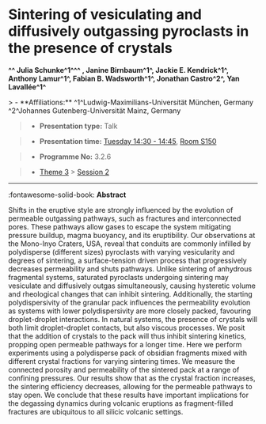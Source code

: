 # Sintering of vesiculating and diffusively outgassing pyroclasts in the presence of crystals

**^^ Julia Schunke^1^^^ , Janine Birnbaum^1^, Jackie E. Kendrick^1^, Anthony Lamur^1^, Fabian B. Wadsworth^1^, Jonathan Castro^2^, Yan Lavallée^1^**

<!-- more -->> - **Affiliations:** ^1^Ludwig-Maximilians-Universität München, Germany ^2^Johannes Gutenberg-Universität Mainz, Germany 

> - **Presentation type:** Talk

> - **Presentation time:** [Tuesday 14:30 - 14:45](../sessions_comparison.md#__tabbed_2_1), [Room S150](../maps_venue.md#__tabbed_1_2)

> - **Programme No:** 3.2.6

> - [Theme 3](../theme3.md) > [Session 2](../sessions/session-3-2.md)

--- 

:fontawesome-solid-book: **Abstract**

Shifts in the eruptive style are strongly influenced by the evolution of permeable outgassing pathways, such as fractures and interconnected pores. These pathways allow gases to escape the system mitigating pressure buildup, magma buoyancy, and its eruptibility. Our observations at the Mono-Inyo Craters, USA, reveal that conduits are commonly infilled by polydisperse (different sizes) pyroclasts with varying vesicularity and degrees of sintering, a surface-tension driven process that progressively decreases permeability and shuts pathways. Unlike sintering of anhydrous fragmental systems, saturated pyroclasts undergoing sintering may vesiculate and diffusively outgas simultaneously, causing hysteretic volume and rheological changes that can inhibit sintering. Additionally, the starting polydispersivity of the granular pack influences the permeability evolution as systems with lower polydispersivity are more closely packed, favouring droplet-droplet interactions. In natural systems, the presence of crystals will both limit droplet-droplet contacts, but also viscous processes. We posit that the addition of crystals to the pack will thus inhibit sintering kinetics, propping open permeable pathways for a longer time. Here we perform experiments using a polydisperse pack of obsidian fragments mixed with different crystal fractions for varying sintering times. We measure the connected porosity and permeability of the sintered pack at a range of confining pressures. Our results show that as the crystal fraction increases, the sintering efficiency decreases, allowing for the permeable pathways to stay open. We conclude that these results have important implications for the degassing dynamics during volcanic eruptions as fragment-filled fractures are ubiquitous to all silicic volcanic settings.


